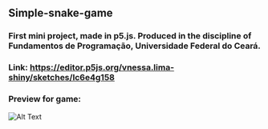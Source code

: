 ## Simple-snake-game
### First mini project, made in p5.js. Produced in the discipline of Fundamentos de Programação, Universidade Federal do Ceará.
### Link: https://editor.p5js.org/vnessa.lima-shiny/sketches/Ic6e4g158 
### Preview for game:
![Alt Text](https://imgur.com/fkFG9DW)
